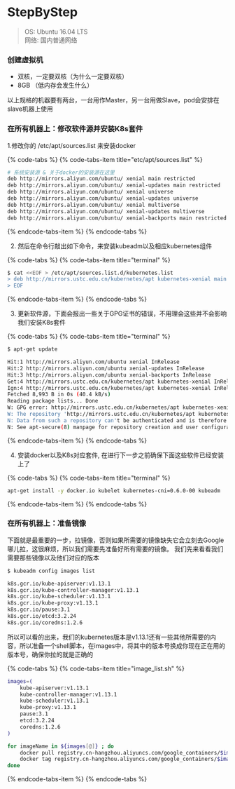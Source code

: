 # StepByStep

> OS: Ubuntu 16.04 LTS   
> 网络: 国内普通网络

### 创建虚拟机

* 双核，一定要双核（为什么一定要双核）
* 8GB  （低内存会发生什么）

以上规格的机器要有两台，一台用作Master，另一台用做Slave，pod会安排在slave机器上使用

### 在所有机器上：修改软件源并安装K8s套件

1.修改你的 /etc/apt/sources.list 来安装docker

{% code-tabs %}
{% code-tabs-item title="etc/apt/sources.list" %}
```bash
# 系统安装源 & 关于docker的安装源在这里
deb http://mirrors.aliyun.com/ubuntu/ xenial main restricted
deb http://mirrors.aliyun.com/ubuntu/ xenial-updates main restricted
deb http://mirrors.aliyun.com/ubuntu/ xenial universe
deb http://mirrors.aliyun.com/ubuntu/ xenial-updates universe
deb http://mirrors.aliyun.com/ubuntu/ xenial multiverse
deb http://mirrors.aliyun.com/ubuntu/ xenial-updates multiverse
deb http://mirrors.aliyun.com/ubuntu/ xenial-backports main restricted universe multiverse
```
{% endcode-tabs-item %}
{% endcode-tabs %}

2. 然后在命令行敲出如下命令，来安装kubeadm以及相应kubernetes组件

{% code-tabs %}
{% code-tabs-item title="terminal" %}
```bash
$ cat <<EOF > /etc/apt/sources.list.d/kubernetes.list
> deb http://mirrors.ustc.edu.cn/kubernetes/apt kubernetes-xenial main
> EOF
```
{% endcode-tabs-item %}
{% endcode-tabs %}

3. 更新软件源，下面会报出一些关于GPG证书的错误，不用理会这些并不会影响我们安装K8s套件

{% code-tabs %}
{% code-tabs-item title="terminal" %}
```bash
$ apt-get update

Hit:1 http://mirrors.aliyun.com/ubuntu xenial InRelease
Hit:2 http://mirrors.aliyun.com/ubuntu xenial-updates InRelease                                                                     
Hit:3 http://mirrors.aliyun.com/ubuntu xenial-backports InRelease                                                                   
Get:4 http://mirrors.ustc.edu.cn/kubernetes/apt kubernetes-xenial InRelease [8,993 B]               
Ign:4 http://mirrors.ustc.edu.cn/kubernetes/apt kubernetes-xenial InRelease
Fetched 8,993 B in 0s (40.4 kB/s)
Reading package lists... Done
W: GPG error: http://mirrors.ustc.edu.cn/kubernetes/apt kubernetes-xenial InRelease: The following signatures couldn't be verified because the public key is not available: NO_PUBKEY 6A030B21BA07F4FB
W: The repository 'http://mirrors.ustc.edu.cn/kubernetes/apt kubernetes-xenial InRelease' is not signed.
N: Data from such a repository can't be authenticated and is therefore potentially dangerous to use.
N: See apt-secure(8) manpage for repository creation and user configuration details.
```
{% endcode-tabs-item %}
{% endcode-tabs %}

4. 安装docker以及K8s对应套件, 在进行下一步之前确保下面这些软件已经安装上了

{% code-tabs %}
{% code-tabs-item title="terminal" %}
```bash
apt-get install -y docker.io kubelet kubernetes-cni=0.6.0-00 kubeadm
```
{% endcode-tabs-item %}
{% endcode-tabs %}

### 在所有机器上：准备镜像

下面就是最重要的一步，拉镜像，否则如果所需要的镜像缺失它会立刻去Google哪儿拉，这很麻烦，所以我们需要先准备好所有需要的镜像。 我们先来看看我们需要那些镜像以及他们对应的版本

```bash
$ kubeadm config images list

k8s.gcr.io/kube-apiserver:v1.13.1
k8s.gcr.io/kube-controller-manager:v1.13.1
k8s.gcr.io/kube-scheduler:v1.13.1
k8s.gcr.io/kube-proxy:v1.13.1
k8s.gcr.io/pause:3.1
k8s.gcr.io/etcd:3.2.24
k8s.gcr.io/coredns:1.2.6
```

所以可以看的出来，我们的kubernetes版本是v1.13.1还有一些其他所需要的内容，所以准备一个shell脚本，在images中，将其中的版本号换成你现在正在用的版本号，确保你拉的就是正确的

{% code-tabs %}
{% code-tabs-item title="image\_list.sh" %}
```bash
images=(
    kube-apiserver:v1.13.1
    kube-controller-manager:v1.13.1
    kube-scheduler:v1.13.1
    kube-proxy:v1.13.1
    pause:3.1
    etcd:3.2.24
    coredns:1.2.6
)

for imageName in ${images[@]} ; do
    docker pull registry.cn-hangzhou.aliyuncs.com/google_containers/$imageName
    docker tag registry.cn-hangzhou.aliyuncs.com/google_containers/$imageName k8s.gcr.io/$imageName
done
```
{% endcode-tabs-item %}
{% endcode-tabs %}

